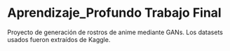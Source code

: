 # Aprendizaje_Profundo Trabajo Final

Proyecto de generación de rostros de anime mediante GANs.
Los datasets usados fueron extraídos de Kaggle.

